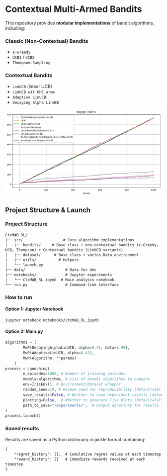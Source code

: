# Contextual Multi-Armed Bandits

This repository provides **modular implementations** of bandit algorithms, including:  

### **Classic (Non-Contextual) Bandits**  
- `ε-Greedy`  
- `UCB1` / `UCB2` 
- `Thompsom-Sampling`

### **Contextual Bandits**  
- `LinUCB` (linear UCB)  
- `LinUCB wit OHE arms`
- `Adaptive LinUCB`
- `Decaying Alpha LinUCB`


![plot](./data/regret.png)

## Project Structure & Launch

### Project Structure

```
CtxMAB_RL/
├── src/                  # Core algorithm implementations
│   ├── bandits/     # Base class + non-contextual bandits (ε-Greedy, UCB, Thompson) + Contextual bandits (LinUCB variants)
│   ├── dataset/      # Base class + varios Data environment
│   ├── utils/          # Helpers
│   └── launch.py
├── data/                  # Data for doc
├── notebooks/             # Jupyter experiments
│   └── CtxMAB_RL.ipynb  # Main analysis notebook
└── run.py                 # Command-line interface
```

### How to run

#### Option 1: Jupyter Notebook

    jupyter notebook notebooks/CtxMAB_RL.ipynb

#### Option 2: Main.py

```python
algorithms = [
        MwP(DecayingAlphaLinUCB, alpha=0.41, beta=0.99),
        MwP(AdaptiveLinUCB, alpha=0.41),
        MwP(Algorithm, **params)
    ]
process = Launching(
        n_episodes=1000, # Number of training episodes
        models=algorithms, # List of bandit algorithms to compare
        env=IrisEnv(), # Environment/dataset wrapper
        random_seed=19, # Random seed for reproducibility (default=19)
        save_results=False, # Whether to save experiment results (default=False)
        plotting=False,  # Whether to generate live plots (default=False)
        path_to_save="/experiments/",  # Output directory for results (default="/experiments/")
)
process.launch()
```

### Saved results

Results are saved as a Python dictionary in pickle format containing:
```
{
    "regret_history": [],  # Cumulative regret values at each timestep
    "reward_history": []   # Immediate rewards received at each timestep
}
```